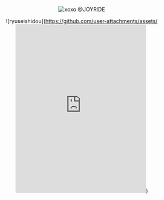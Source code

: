 <div align="center"> 

![xoxo @JOYRlDE](https://komarev.com/ghpvc/?username=your-macaronidingdong) 
</div>


<div align="center">

![ryuseishidou](https://github.com/user-attachments/assets/<iframe src="https://assets.pinterest.com/ext/embed.html?id=789889222184453727" height="445" width="345" frameborder="0" scrolling="no" ></iframe>)
</div>
